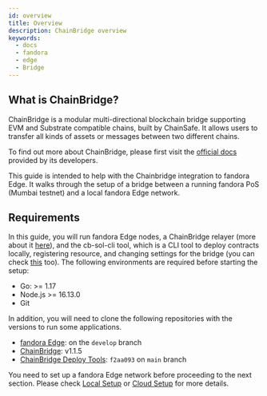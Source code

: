 ```yaml
---
id: overview
title: Overview
description: ChainBridge overview
keywords:
  - docs
  - fandora
  - edge
  - Bridge
---
```


## What is ChainBridge?

ChainBridge is a modular multi-directional blockchain bridge supporting EVM and Substrate compatible chains, built by ChainSafe. It allows users to transfer all kinds of assets or messages between two different chains.

To find out more about ChainBridge, please first visit the [official docs](https://chainbridge.chainsafe.io/) provided by its developers.

This guide is intended to help with the Chainbridge integration to fandora Edge. It walks through the setup of a bridge between a running fandora PoS (Mumbai testnet) and a local fandora Edge network. 

## Requirements

In this guide, you will run fandora Edge nodes, a ChainBridge relayer (more about it  [here](/docs/edge/additional-features/chainbridge/definitions)), and the cb-sol-cli tool, which is a CLI tool to deploy contracts locally, registering resource, and changing settings for the bridge (you can check [this](https://chainbridge.chainsafe.io/cli-options/#cli-options) too). The following environments are required before starting the setup:

* Go: >= 1.17 
* Node.js >= 16.13.0
* Git


In addition, you will need to clone the following repositories with the versions to run some applications.

* [fandora Edge](https://github.com/0xfandora/fandora-edge): on the `develop` branch
* [ChainBridge](https://github.com/ChainSafe/ChainBridge): v1.1.5
* [ChainBridge Deploy Tools](https://github.com/ChainSafe/chainbridge-deploy): `f2aa093` on `main` branch


You need to set up a fandora Edge network before proceeding to the next section. Please check [Local Setup](/docs/edge/get-started/set-up-ibft-locally) or [Cloud Setup](/docs/edge/get-started/set-up-ibft-on-the-cloud) for more details.